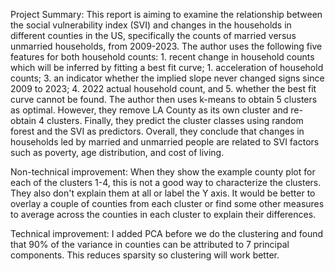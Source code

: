 Project Summary:
This report is aiming to examine the relationship between the social vulnerability index (SVI) and changes in the households in different counties in the US, specifically the counts of married versus unmarried households, from 2009-2023. The author uses the following five features for both household counts: 1. recent change in household counts which will be inferred by fitting a best fit curve; 1. acceleration of household counts; 3. an indicator whether the implied slope never changed signs since 2009 to 2023; 4. 2022 actual household count, and 5. whether the best fit curve cannot be found. The author then uses k-means to obtain 5 clusters as optimal. However, they remove LA County as its own cluster and re-obtain 4 clusters. Finally, they predict the cluster classes using random forest and the SVI as predictors. Overall, they conclude that changes in households led by married and unmarried people are related to SVI factors such as poverty, age distribution, and cost of living.

Non-technical improvement:
When they show the example county plot for each of the clusters 1-4, this is not a good way to characterize the clusters. They also don't explain them at all or label the Y axis. It would be better to overlay a couple of counties from each cluster or find some other measures to average across the counties in each cluster to explain their differences. 

Technical improvement:
I added PCA before we do the clustering and found that 90% of the variance in counties can be attributed to 7 principal components. This reduces sparsity so clustering will work better. 

